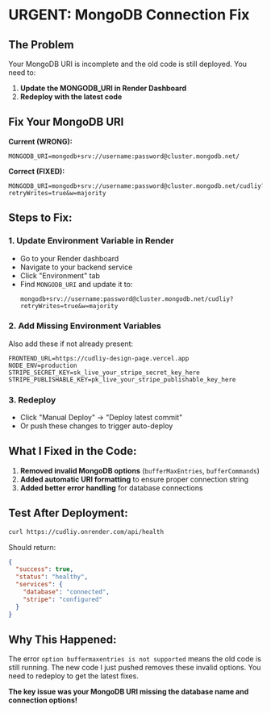 # URGENT: MongoDB Connection Fix

## The Problem
Your MongoDB URI is incomplete and the old code is still deployed. You need to:

1. **Update the MONGODB_URI in Render Dashboard**
2. **Redeploy with the latest code**

## Fix Your MongoDB URI

**Current (WRONG):**
```
MONGODB_URI=mongodb+srv://username:password@cluster.mongodb.net/
```

**Correct (FIXED):**
```
MONGODB_URI=mongodb+srv://username:password@cluster.mongodb.net/cudliy?retryWrites=true&w=majority
```

## Steps to Fix:

### 1. Update Environment Variable in Render
- Go to your Render dashboard
- Navigate to your backend service
- Click "Environment" tab
- Find `MONGODB_URI` and update it to:
  ```
  mongodb+srv://username:password@cluster.mongodb.net/cudliy?retryWrites=true&w=majority
  ```

### 2. Add Missing Environment Variables
Also add these if not already present:
```
FRONTEND_URL=https://cudliy-design-page.vercel.app
NODE_ENV=production
STRIPE_SECRET_KEY=sk_live_your_stripe_secret_key_here
STRIPE_PUBLISHABLE_KEY=pk_live_your_stripe_publishable_key_here
```

### 3. Redeploy
- Click "Manual Deploy" → "Deploy latest commit"
- Or push these changes to trigger auto-deploy

## What I Fixed in the Code:

1. **Removed invalid MongoDB options** (`bufferMaxEntries`, `bufferCommands`)
2. **Added automatic URI formatting** to ensure proper connection string
3. **Added better error handling** for database connections

## Test After Deployment:

```bash
curl https://cudliy.onrender.com/api/health
```

Should return:
```json
{
  "success": true,
  "status": "healthy",
  "services": {
    "database": "connected",
    "stripe": "configured"
  }
}
```

## Why This Happened:

The error `option buffermaxentries is not supported` means the old code is still running. The new code I just pushed removes these invalid options. You need to redeploy to get the latest fixes.

**The key issue was your MongoDB URI missing the database name and connection options!**
